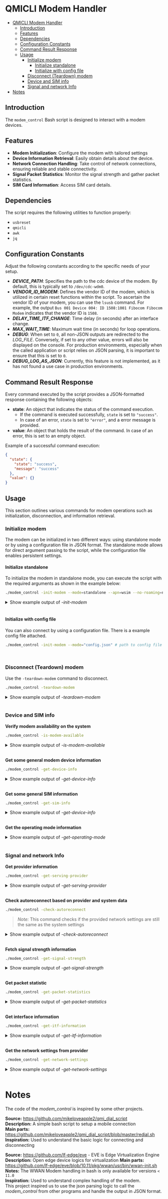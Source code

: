# QMICLI Modem Handler

- [QMICLI Modem Handler](#qmicli-modem-handler)
  - [Introduction](#introduction)
  - [Features](#features)
  - [Dependencies](#dependencies)
  - [Configuration Constants](#configuration-constants)
  - [Command Result Response](#command-result-response)
  - [Usage](#usage)
    - [Initialize modem](#initialize-modem)
      - [Initialize standalone](#initialize-standalone)
      - [Initialize with config file](#initialize-with-config-file)
    - [Disconnect (Teardown) modem](#disconnect-teardown-modem)
    - [Device and SIM info](#device-and-sim-info)
    - [Signal and network Info](#signal-and-network-info)
- [Notes](#notes)

## Introduction
The `modem_control` Bash script is designed to interact with a modem devices.

## Features
- **Modem Initialization**: Configure the modem with tailored settings
- **Device Information Retrieval**: Easily obtain details about the device.
- **Network Connection Handling**: Take control of network connections, ensuring reliable and stable connectivity.
- **Signal Packet Statistics**: Monitor the signal strength and gather packet statistics.
- **SIM Card Information**: Access SIM card details.

## Dependencies

The script requires the following utilities to function properly:
- `usbreset`
- `qmicli`
- `awk`
- `jq`

## Configuration Constants
Adjust the following constants according to the specific needs of your setup.

- **_DEVICE_PATH_**: Specifies the path to the cdc device of the modem. By default, this is typically set to `/dev/cdc-wdm0`.
- **_VENDOR_ID_MODEM_**: Defines the vendor ID of the modem, which is utilized in certain reset functions within the script. To ascertain the vendor ID of your modem, you can use the `lsusb` command. For example, the output `Bus 001 Device 004: ID 1508:1001 Fibocom Fibocom Modem` indicates that the vendor ID is `1508`.
- **_DELAY_TIME_ITF_CHANGE_**: Time delay (in seconds) after an interface change.
- **_MAX_WAIT_TIME_**: Maximum wait time (in seconds) for loop operations.
- **_DEBUG_**: When set to `0`, all non-JSON outputs are redirected to the _LOG_FILE_. Conversely, if set to any other value, errors will also be displayed on the console. For production environments, especially when the called application or script relies on JSON parsing, it is important to ensure that this is set to `0`.
- **_DEBUG_LOG_AS_JSON_**: Currently, this feature is not implemented, as it has not found a use case in production environments.

## Command Result Response

Every command executed by the script provides a JSON-formatted response containing the following objects:

- **state**: An object that indicates the status of the command execution.
  - If the command is executed successfully, `state` is set to `"success"`.
  - In case of an error, `state` is set to `"error"`, and a error message is provided.
- **value**: An object that holds the result of the command. In case of an error, this is set to an empty object.

Example of a successful command execution:

```json
{
  "state": {
    "state": "success",
    "message": "success"
  },
  "value": {}
}
```

## Usage

This section outlines various commands for modem operations such as initialization, disconnection, and information retrieval.

### Initialize modem

The modem can be initialized in two different ways: using standalone mode or by using a configuration file in JSON format. The standalone mode allows for direct argument passing to the script, while the configuration file enables persistent settings.

#### Initialize standalone

To initialize the modem in standalone mode, you can execute the script with the required arguments as shown in the example below:

```bash
./modem_control -init-modem --mode=standalone --apn=wsim --no-roaming=no --auth=NONE
```

<details>
<summary>Show example output of <i>-init-modem</i></summary>

```json
{
  "state": {
    "state": "success",
    "message": "success"
  },
  "value": {
    "sim_info": {
      "sim_card_state": "present",
      "slot_app_state": "available",
      "application_state": "ready",
      "pin1_state": "disabled",
      "imsi": "<imsi>",
      "iccid": "<iccid>"
    },
    "profile_settings": {
      "profile_pdp_type": "ipv4",
      "profile_no_roaming": "",
      "profile_apn": "wsim",
      "profile_username": "",
      "profile_password": "",
      "profile_auth": "none"
    },
    "interface": {
      "used_interface": "cellular",
      "interface_available": "true",
      "sys_path": "/sys/class/net/cellular",
      "interface_up": "true"
    },
    "network_settings": {
      "ip_family": "IPv4",
      "ip": "10.2.18.210",
      "mtu": "1500",
      "subnet": "255.255.255.252",
      "gateway": "10.2.18.209",
      "dns_primary": "130.244.127.161",
      "domains": "none",
      "dns_secondary": "130.244.127.169"
    },
    "device_info": {
      "imei": "869816054543839",
      "manufacturer": "Fibocom Wireless Inc.",
      "model": "NL668_EAU_05_M.2_10_51",
      "revision": "19305.1000.00.02.73.03",
      "hw_revision": "V1.0.0",
      "operating_mode": "online-connected"
    },
    "serving_provider": {
      "plmn": "262-01",
      "mcc": 262,
      "mnc": 1,
      "description": "TDG",
      "roaming": true,
      "selected_network": "3gpp",
      "current_serving": true
    },
    "signal_strength": {
      "simple_signal": {
        "signal_human_readable": "good",
        "signal_bar": 3
      },
      "extended_signal": {
        "rssi": {
          "value": -78,
          "unit": "dBm"
        },
        "rsrq": {
          "value": -15,
          "unit": "dB"
        },
        "rsrp": {
          "value": -108,
          "unit": "dBm"
        },
        "snr": {
          "value": -1,
          "unit": "dB"
        }
      }
    },
    "operating_mode": {
      "operating_mode": "online-connected"
    }
  }
}
```

</details>
<br/>

#### Initialize with config file

You can also connect by using a configuration file.
There is a example config file attached.

```bash
./modem_control -init-modem --mode="config.json" # path to config file
```
<br>

### Disconnect (Teardown) modem

Use the `-teardown-modem` command to disconnect.

```bash
./modem_control -teardown-modem
```

<details>
<summary>Show example output of <i>-teardown-modem</i></summary>

```json
{
  "state": {
    "state": "success",
    "message": "Network stopped successfully"
  },
  "value": {
    "operating_mode": "online-disconnected"
  }
}
```

</details>
<br/>

### Device and SIM info

**Verify modem availability on the system**

```bash
./modem_control -is-modem-available
```

<details>
<summary>Show example output of <i>-is-modem-available</i></summary>

```json
{
  "state": {
    "state": "success",
    "message": "success"
  },
  "value": {
    "usb_vendor_product": "1508:1001",
    "device_path": "/dev/cdc-wdm0"
  }
}
```

</details>
<br/>

**Get some general modem device information**

```bash
./modem_control -get-device-info
```

<details>
<summary>Show example output of <i>-get-device-info</i></summary>

```json
{
  "state": {
    "state": "success",
    "message": "success"
  },
  "value": {
    "imei": "<imei>",
    "manufacturer": "Fibocom Wireless Inc.",
    "model": "NL668_EAU_05_M.2_10_51",
    "revision": "19305.1000.00.02.73.03",
    "hw_revision": "V1.0.0",
    "operating_mode": "online-disconnected"
  }
}
```

</details>
<br/>

**Get some general SIM information**

```bash
./modem_control -get-sim-info
```

<details>
<summary>Show example output of <i>-get-device-info</i></summary>

```json
{
  "state": {
    "state": "ready",
    "message": "SIM is ready and can be used"
  },
  "value": {
    "sim_card_state": "present",
    "slot_app_state": "available",
    "application_state": "ready",
    "pin1_state": "disabled",
    "imsi": "240075813751866",
    "iccid": "89462038043014770400"
  }
}
```

</details>
<br/>

**Get the operating mode information**

<details>
<summary>Show example output of <i>-get-operating-mode</i></summary>

```bash
./modem_control -get-operating-mode
```

```json
{
  "state": {
    "state": "success",
    "message": "success"
  },
  "value": {
    "operating_mode": "online-disconnected"
  }
}
```

</details>
<br/>

### Signal and network Info 

**Get provider information**

```bash
./modem_control -get-serving-provider
```

<details>
<summary>Show example output of <i>-get-serving-provider</i></summary>

```json
{
  "state": {
    "state": "success",
    "message": "success"
  },
  "value": {
    "plmn": "262-01",
    "mcc": 262,
    "mnc": 1,
    "description": "TDG",
    "roaming": true,
    "selected_network": "3gpp",
    "current_serving": true
  }
}
```

</details>
<br/>

**Check autoreconnect based on provider and system data**

```bash
./modem_control -check-autoreconnect
```

> _Note:_
> This command checks if the provided network settings are still the same as the system settings

<details>
<summary>Show example output of <i>-check-autoreconnect</i></summary>

```json
{
  "state": {
    "state": "success",
    "message": "success"
  },
  "value": {
    "report_action": "assigned_ip_eq_provided"
  }
}
```

</details>
<br/>

**Fetch signal strength information**

```bash
./modem_control -get-signal-strength
```

<details>
<summary>Show example output of <i>-get-signal-strength</i></summary>


```json
{
  "state": {
    "state": "success",
    "message": "success"
  },
  "value": {
    "simple_signal": {
      "signal_human_readable": "good",
      "signal_bar": 3
    },
    "extended_signal": {
      "rssi": {
        "value": -78,
        "unit": "dBm"
      },
      "rsrq": {
        "value": -15,
        "unit": "dB"
      },
      "rsrp": {
        "value": -108,
        "unit": "dBm"
      },
      "snr": {
        "value": 2,
        "unit": "dB"
      }
    }
  }
}
```

</details>
<br/>

**Get packet statistic**

```bash
./modem_control -get-packet-statistics
```

<details>
<summary>Show example output of <i>-get-packet-statistics</i></summary>


```json
{
  "state": {
    "state": "success",
    "message": "success"
  },
  "value": {
    "tx_packets": 14,
    "tx_bytes": 1052,
    "tx_dropped_packets": 0,
    "rx_packets": 14,
    "rx_bytes": 1324,
    "rx_dropped_packets": 0
  }
}
```

</details>
<br/>

**Get interface information**

```bash
./modem_control -get-itf-information
```

<details>
<summary>Show example output of <i>-get-itf-information</i></summary>

```json
{
  "state": {
    "state": "success",
    "message": "success"
  },
  "value": {
    "used_interface": "cellular",
    "interface_available": "true",
    "sys_path": "/sys/class/net/cellular",
    "interface_up": "true"
  }
}
```

</details>
<br/>

**Get the network settings from provider**

```bash
./modem_control -get-network-settings
```

<details>
<summary>Show example output of <i>-get-network-settings</i></summary>

```json
{
  "state": {
    "state": "success",
    "message": "success"
  },
  "value": {
    "ip_family": "IPv4",
    "ip": "10.2.18.210",
    "mtu": "1500",
    "subnet": "255.255.255.252",
    "gateway": "10.2.18.209",
    "dns_primary": "130.244.127.161",
    "domains": "none",
    "dns_secondary": "130.244.127.169"
  }
}
```

</details>
<br/>

# Notes

The code of the _modem_control_ is inspired by some other projects.

**Source:** https://github.com/mikeloveapple2/qmi_dial_script  
**Description:** A simple bash script to setup a mobile connection  
**Main parts:** https://github.com/mikeloveapple2/qmi_dial_script/blob/master/redial.sh  
**Inspiration:** Used to understand the basic logic for connecting and disconnecting 

**Source:** https://github.com/lf-edge/eve - EVE is Edge Virtualization Engine  
**Description:** Open edge device logics for virtualization
**Main parts:** https://github.com/lf-edge/eve/blob/10.11/pkg/wwan/usr/bin/wwan-init.sh  
**Notes:** The WWAN Modem handling in bash is only available for versions `< 11.0`  
**Inspiration:**  Used to understand complex handling of the modem.  
This project inspired us to use the json parsing logic to call the _modem_control_ from other programs and handle the output in JSON format.